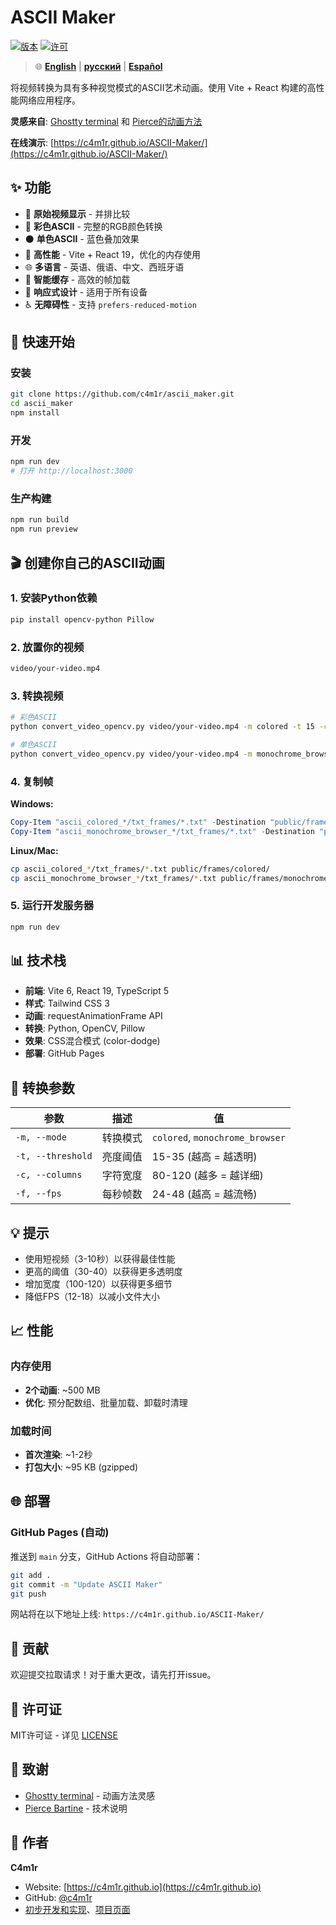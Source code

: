 # ASCII Maker

[![版本](https://img.shields.io/badge/版本-1.0.1-blue.svg)](https://github.com/c4m1r/ascii_maker)
[![许可](https://img.shields.io/badge/许可-MIT-green.svg)](LICENSE)

> 🌐 **[English](./README.md)** | **[русский](./README_RU.md)** | **[Español](./README_ES.md)**

将视频转换为具有多种视觉模式的ASCII艺术动画。使用 Vite + React 构建的高性能网络应用程序。

**灵感来自**: [Ghostty terminal](https://ghostty.org) 和 [Pierce的动画方法](https://pierce.dev/notes/making-the-ghostty-animation/)

**在线演示**: [https://c4m1r.github.io/ASCII-Maker/](https://c4m1r.github.io/ASCII-Maker/)

## ✨ 功能

- 🎥 **原始视频显示** - 并排比较
- 🎨 **彩色ASCII** - 完整的RGB颜色转换
- ⚫ **单色ASCII** - 蓝色叠加效果
- 🚀 **高性能** - Vite + React 19，优化的内存使用
- 🌐 **多语言** - 英语、俄语、中文、西班牙语
- 💾 **智能缓存** - 高效的帧加载
- 📱 **响应式设计** - 适用于所有设备
- ♿ **无障碍性** - 支持 `prefers-reduced-motion`

## 🚀 快速开始

### 安装

```bash
git clone https://github.com/c4m1r/ascii_maker.git
cd ascii_maker
npm install
```

### 开发

```bash
npm run dev
# 打开 http://localhost:3000
```

### 生产构建

```bash
npm run build
npm run preview
```

## 🎬 创建你自己的ASCII动画

### 1. 安装Python依赖

```bash
pip install opencv-python Pillow
```

### 2. 放置你的视频

```bash
video/your-video.mp4
```

### 3. 转换视频

```bash
# 彩色ASCII
python convert_video_opencv.py video/your-video.mp4 -m colored -t 15 -c 80 -f 24

# 单色ASCII
python convert_video_opencv.py video/your-video.mp4 -m monochrome_browser -t 15 -c 80 -f 24
```

### 4. 复制帧

**Windows:**
```powershell
Copy-Item "ascii_colored_*/txt_frames/*.txt" -Destination "public/frames/colored/" -Force
Copy-Item "ascii_monochrome_browser_*/txt_frames/*.txt" -Destination "public/frames/monochrome/" -Force
```

**Linux/Mac:**
```bash
cp ascii_colored_*/txt_frames/*.txt public/frames/colored/
cp ascii_monochrome_browser_*/txt_frames/*.txt public/frames/monochrome/
```

### 5. 运行开发服务器

```bash
npm run dev
```

## 📊 技术栈

- **前端**: Vite 6, React 19, TypeScript 5
- **样式**: Tailwind CSS 3
- **动画**: requestAnimationFrame API
- **转换**: Python, OpenCV, Pillow
- **效果**: CSS混合模式 (color-dodge)
- **部署**: GitHub Pages

## 🔧 转换参数

| 参数 | 描述 | 值 |
|------|------|---|
| `-m, --mode` | 转换模式 | `colored`, `monochrome_browser` |
| `-t, --threshold` | 亮度阈值 | 15-35 (越高 = 越透明) |
| `-c, --columns` | 字符宽度 | 80-120 (越多 = 越详细) |
| `-f, --fps` | 每秒帧数 | 24-48 (越高 = 越流畅) |

## 💡 提示

- 使用短视频（3-10秒）以获得最佳性能
- 更高的阈值（30-40）以获得更多透明度
- 增加宽度（100-120）以获得更多细节
- 降低FPS（12-18）以减小文件大小

## 📈 性能

### 内存使用
- **2个动画**: ~500 MB
- **优化**: 预分配数组、批量加载、卸载时清理

### 加载时间
- **首次渲染**: ~1-2秒
- **打包大小**: ~95 KB (gzipped)

## 🌐 部署

### GitHub Pages (自动)

推送到 `main` 分支，GitHub Actions 将自动部署：

```bash
git add .
git commit -m "Update ASCII Maker"
git push
```

网站将在以下地址上线: `https://c4m1r.github.io/ASCII-Maker/`

## 🤝 贡献

欢迎提交拉取请求！对于重大更改，请先打开issue。

## 📄 许可证

MIT许可证 - 详见 [LICENSE](LICENSE)

## 🙏 致谢

- [Ghostty terminal](https://ghostty.org) - 动画方法灵感
- [Pierce Bartine](https://pierce.dev/notes/making-the-ghostty-animation/) - 技术说明

## 👤 作者

**C4m1r**
- Website: [https://c4m1r.github.io](https://c4m1r.github.io)
- GitHub: [@c4m1r](https://github.com/c4m1r)
- [初步开发和实现](https://c4m1r.github.io)、[项目页面](https://github.com/c4m1r/ascii-maker)
